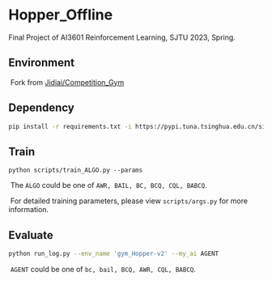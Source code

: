 # Hopper_Offline
Final Project of AI3601 Reinforcement Learning, SJTU 2023, Spring.



## Environment

​	Fork from [Jidiai/Competition_Gym](https://github.com/jidiai/Competition_Gym)



## Dependency

```bash
pip install -r requirements.txt -i https://pypi.tuna.tsinghua.edu.cn/simple
```



## Train

```shell
python scripts/train_ALGO.py --params
```

​	The `ALGO` could be one of `AWR, BAIL, BC, BCQ, CQL, BABCQ`. 

​	For detailed training parameters, please view `scripts/args.py` for more information.

## Evaluate

```bash
python run_log.py --env_name 'gym_Hopper-v2' --my_ai AGENT
```

​	`AGENT` could be one of `bc, bail, BCQ, AWR, CQL, BABCQ`.



